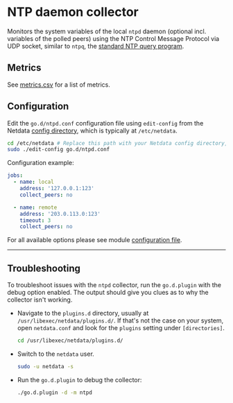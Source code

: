 <!--
title: "NTP daemon monitoring with Netdata"
custom_edit_url: "https://github.com/netdata/go.d.plugin/edit/master/modules/ntpd/README.md"
sidebar_label: "NTP daemon"
learn_status: "Published"
learn_topic_type: "References"
learn_rel_path: "Integrations/Monitor/Apps"
-->

# NTP daemon collector

Monitors the system variables of the local `ntpd` daemon (optional incl. variables of the polled peers) using the NTP
Control Message Protocol via UDP socket, similar to `ntpq`,
the [standard NTP query program](http://doc.ntp.org/current-stable/ntpq.html).

## Metrics

See [metrics.csv](https://github.com/netdata/go.d.plugin/blob/master/modules/ntpd/metrics.csv) for a list of
metrics.

## Configuration

Edit the `go.d/ntpd.conf` configuration file using `edit-config` from the
Netdata [config directory](https://github.com/netdata/netdata/blob/master/docs/configure/nodes.md), which is typically
at `/etc/netdata`.

```bash
cd /etc/netdata # Replace this path with your Netdata config directory, if different
sudo ./edit-config go.d/ntpd.conf

```

Configuration example:

```yaml
jobs:
  - name: local
    address: '127.0.0.1:123'
    collect_peers: no

  - name: remote
    address: '203.0.113.0:123'
    timeout: 3
    collect_peers: no
```

For all available options please see
module [configuration file](https://github.com/netdata/go.d.plugin/blob/master/config/go.d/ntpd.conf).

---

## Troubleshooting

To troubleshoot issues with the `ntpd` collector, run the `go.d.plugin` with the debug option enabled. The
output should give you clues as to why the collector isn't working.

- Navigate to the `plugins.d` directory, usually at `/usr/libexec/netdata/plugins.d/`. If that's not the case on
  your system, open `netdata.conf` and look for the `plugins` setting under `[directories]`.

  ```bash
  cd /usr/libexec/netdata/plugins.d/
  ```

- Switch to the `netdata` user.

  ```bash
  sudo -u netdata -s
  ```

- Run the `go.d.plugin` to debug the collector:

  ```bash
  ./go.d.plugin -d -m ntpd
  ```
